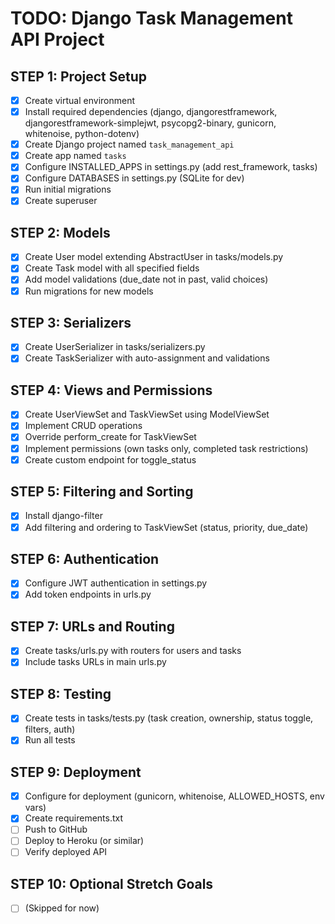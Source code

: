 # TODO: Django Task Management API Project

## STEP 1: Project Setup
- [x] Create virtual environment
- [x] Install required dependencies (django, djangorestframework, djangorestframework-simplejwt, psycopg2-binary, gunicorn, whitenoise, python-dotenv)
- [x] Create Django project named `task_management_api`
- [x] Create app named `tasks`
- [x] Configure INSTALLED_APPS in settings.py (add rest_framework, tasks)
- [x] Configure DATABASES in settings.py (SQLite for dev)
- [x] Run initial migrations
- [x] Create superuser

## STEP 2: Models
- [x] Create User model extending AbstractUser in tasks/models.py
- [x] Create Task model with all specified fields
- [x] Add model validations (due_date not in past, valid choices)
- [x] Run migrations for new models

## STEP 3: Serializers
- [x] Create UserSerializer in tasks/serializers.py
- [x] Create TaskSerializer with auto-assignment and validations

## STEP 4: Views and Permissions
- [x] Create UserViewSet and TaskViewSet using ModelViewSet
- [x] Implement CRUD operations
- [x] Override perform_create for TaskViewSet
- [x] Implement permissions (own tasks only, completed task restrictions)
- [x] Create custom endpoint for toggle_status

## STEP 5: Filtering and Sorting
- [x] Install django-filter
- [x] Add filtering and ordering to TaskViewSet (status, priority, due_date)

## STEP 6: Authentication
- [x] Configure JWT authentication in settings.py
- [x] Add token endpoints in urls.py

## STEP 7: URLs and Routing
- [x] Create tasks/urls.py with routers for users and tasks
- [x] Include tasks URLs in main urls.py

## STEP 8: Testing
- [x] Create tests in tasks/tests.py (task creation, ownership, status toggle, filters, auth)
- [x] Run all tests

## STEP 9: Deployment
- [x] Configure for deployment (gunicorn, whitenoise, ALLOWED_HOSTS, env vars)
- [x] Create requirements.txt
- [ ] Push to GitHub
- [ ] Deploy to Heroku (or similar)
- [ ] Verify deployed API

## STEP 10: Optional Stretch Goals
- [ ] (Skipped for now)
